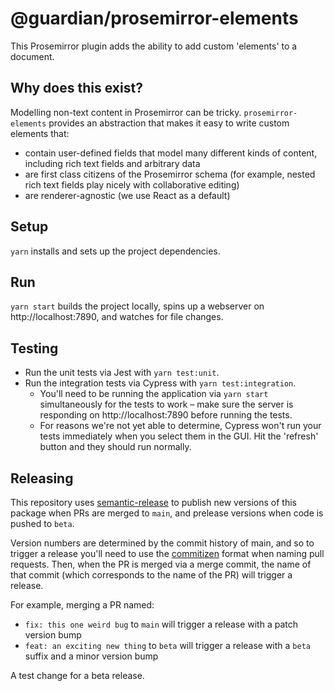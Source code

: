 # @guardian/prosemirror-elements

This Prosemirror plugin adds the ability to add custom 'elements' to a document.

## Why does this exist?

Modelling non-text content in Prosemirror can be tricky. `prosemirror-elements` provides an abstraction that makes it easy to write custom elements that:

- contain user-defined fields that model many different kinds of content, including rich text fields and arbitrary data
- are first class citizens of the Prosemirror schema (for example, nested rich text fields play nicely with collaborative editing)
- are renderer-agnostic (we use React as a default)

## Setup

`yarn` installs and sets up the project dependencies.

## Run

`yarn start` builds the project locally, spins up a webserver on http://localhost:7890, and watches for file changes.

## Testing

- Run the unit tests via Jest with `yarn test:unit`.
- Run the integration tests via Cypress with `yarn test:integration`.
  - You'll need to be running the application via `yarn start` simultaneously for the tests to work – make sure the server is responding on http://localhost:7890 before running the tests.
  - For reasons we're not yet able to determine, Cypress won't run your tests immediately when you select them in the GUI. Hit the 'refresh' button and they should run normally.

## Releasing

This repository uses [semantic-release](https://github.com/semantic-release/semantic-release) to publish new versions of this package when PRs are merged to `main`, and prelease versions when code is pushed to `beta`.

Version numbers are determined by the commit history of main, and so to trigger a release you'll need to use the [commitizen](https://github.com/commitizen-tools/commitizen) format when naming pull requests. Then, when the PR is merged via a merge commit, the name of that commit (which corresponds to the name of the PR) will trigger a release.

For example, merging a PR named:

- `fix: this one weird bug` to `main` will trigger a release with a patch version bump
- `feat: an exciting new thing` to `beta` will trigger a release with a `beta` suffix and a minor version bump

A test change for a beta release.
